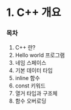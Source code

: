 # 1. C++ 개요

### 목차
   
   
   
  1. C++ 란?
  2. Hello world 프로그램
  3. 네임 스페이스
  4. 기본 데이터 타입
  5. inline 함수
  6. const 키워드
  7. 열거 타입과 구조체
  8. 함수 오버로딩

